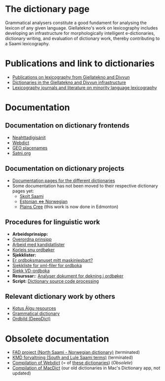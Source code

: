 The dictionary page
===================

Grammatical analysers constitute a good fundament for analysing the
lexicon of any given language. Giellatekno's work on lexicography
includes developing an infrastructure for morphologically intelligent
e-dictionaries, dictionary writing, and evaluation of dictionary work,
thereby contributing to a Saami lexicography.


# Publications and link to dictionaries

-   [Publications on
    lexicography from Giellatekno and Divvun](http://giellatekno.uit.no/lexpublications.html)
-   [Dictionaries in the Giellatekno and Divvun
    infrastructure](http://dicts.uit.no/index.eng.html)
-   [Lexicography journals and literature on minority language lexicography](minoritylexlitt.md) 
    

# Documentation

## Documentation on dictionary frontends
-   [Neahttadigisánit](neahttadigisanit.html) 
-   [Webdict](webdict.html)
-   [GEO placenames](geo.html)
-   [Satni.org](satniorg.md) 


## Documentation on dictionary projects

- [Documentation pages for the different dictionaries](https://giellalt.github.io/dicts/DictionarySources.html)
- Some documentation has not been moved to their respective dictionary pages yet:
	-   [Skolt Saami](SkoltSaami2X.html)
	-   [Estonian ⇔ Norwegian](est2nob/EstonianNorwegian.html)
	-   [Plains Cree](crkdict.html) (this work is now done in Edmonton)


## Procedures for linguistic work
-   **Arbeidsprinsipp:**
-   [Overordna prinsipp](dictionarywork.html)
-   [Arbeid med kandidatlister](NyeKandidater.html)
-   [Korleis snu ordbøker](PrinsippForOrdbokssnuing.html)
-   **Sjekklister:**
-   [Er ordboksmanuset mitt maskinlesbart?](Maskinlesbar.html)
-   [Sjekkliste for xml-filer for ordboka](checklist.html)
-   [Sjekk VD-ordboka](VDcheck.html)
- **Resurssar:**: [Analyser dokument for dekning i ordbøker](http://gtweb.uit.no/webpipeline-simple)
-   **Script:** [Dictionary source code
    processing](DictionaryManipulation.html)

## Relevant dictionary work by others

-   [Kotus Álgu resources](KotusResources.html)
-   [Grammatical dictionary](GrammaticalDictionary.html)
-   [Ordbild (DeepDict)](Ordbild.html)

# Obsolete documentation

-   [FAD project (North Saami - Norwegian dictionary)](fad.html) (terminated)
-   [KMD forvaltning (South and Lule Saami terms)](fad2/kmd.html) (terminated)
-   [Compilation of Webdict](WebdictCompilation.html) (= of [these dictionaries](http://gtweb.uit.no/webdict/))  (*Obsolete*)
-   [Compilation of MacDict](InteractiveDictionaryCompilation.html) (our old dictionaries in Mac's Dictionary app, not updated)

